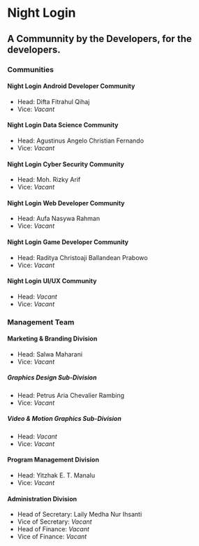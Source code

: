 # Night Login
## A Communnity by the Developers, for the developers.

### Communities
#### Night Login Android Developer Community
- Head: Difta Fitrahul Qihaj
- Vice: _Vacant_

#### Night Login Data Science Community
- Head: Agustinus Angelo Christian Fernando
- Vice: _Vacant_

#### Night Login Cyber Security Community
- Head: Moh. Rizky Arif
- Vice: _Vacant_

#### Night Login Web Developer Community
- Head: Aufa Nasywa Rahman
- Vice: _Vacant_

#### Night Login Game Developer Community
- Head: Raditya Christoaji Ballandean Prabowo
- Vice: _Vacant_

#### Night Login UI/UX Community
- Head: _Vacant_
- Vice: _Vacant_

### Management Team

#### Marketing & Branding Division
- Head: Salwa Maharani
- Vice: _Vacant_
##### Graphics Design Sub-Division
- Head: Petrus Aria Chevalier Rambing
- Vice: _Vacant_
##### Video & Motion Graphics Sub-Division
- Head: _Vacant_
- Vice: _Vacant_

#### Program Management Division
- Head: Yitzhak E. T. Manalu
- Vice: _Vacant_

#### Administration Division
- Head of Secretary: Laily Medha Nur Ihsanti
- Vice of Secretary: _Vacant_
- Head of Finance: _Vacant_
- Vice of Finance: _Vacant_

<!--

**Here are some ideas to get you started:**

🙋‍♀️ A short introduction - what is your organization all about?
🌈 Contribution guidelines - how can the community get involved?
👩‍💻 Useful resources - where can the community find your docs? Is there anything else the community should know?
🍿 Fun facts - what does your team eat for breakfast?
🧙 Remember, you can do mighty things with the power of [Markdown](https://docs.github.com/github/writing-on-github/getting-started-with-writing-and-formatting-on-github/basic-writing-and-formatting-syntax)
-->
